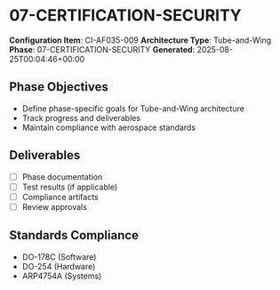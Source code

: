 # 07-CERTIFICATION-SECURITY

**Configuration Item**: CI-AF035-009
**Architecture Type**: Tube-and-Wing
**Phase**: 07-CERTIFICATION-SECURITY
**Generated**: 2025-08-25T00:04:46+00:00

## Phase Objectives
- Define phase-specific goals for Tube-and-Wing architecture
- Track progress and deliverables
- Maintain compliance with aerospace standards

## Deliverables
- [ ] Phase documentation
- [ ] Test results (if applicable)
- [ ] Compliance artifacts
- [ ] Review approvals

## Standards Compliance
- DO-178C (Software)
- DO-254 (Hardware)
- ARP4754A (Systems)
